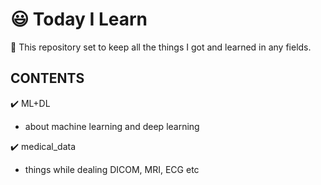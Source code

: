 # 😃 Today I Learn
🌱 This repository set to keep all the things I got and learned in any fields. 

## CONTENTS
✔️ ML+DL   
- about machine learning and deep learning

✔️ medical_data   
- things while dealing DICOM, MRI, ECG etc
